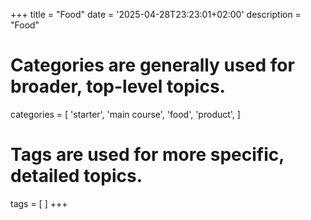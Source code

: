 +++
title = "Food"
date = '2025-04-28T23:23:01+02:00'
description = "Food"
# Categories are generally used for broader, top-level topics.
categories = [
 'starter',
 'main course',
 'food',
 'product',
]
# Tags are used for more specific, detailed topics.
tags = [
]
+++
